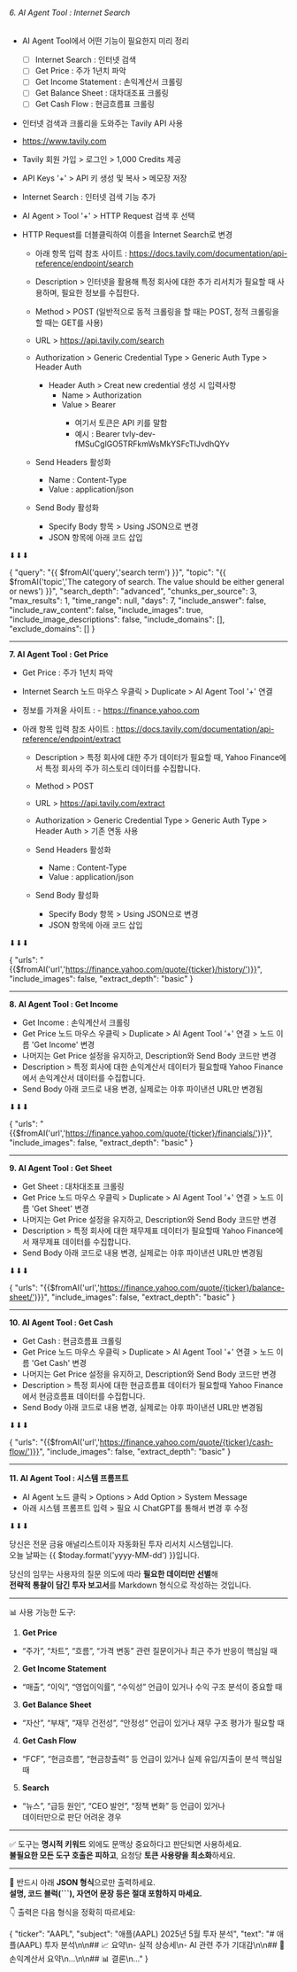 ###### 6. AI Agent Tool : Internet Search

- AI Agent Tool에서 어떤 기능이 필요한지 미리 정리
	- [ ] Internet Search : 인터넷 검색
	- [ ] Get Price : 주가 1년치 파악
	- [ ] Get Income Statement : 손익계산서 크롤링
	- [ ] Get Balance Sheet : 대차대조표 크롤링
	- [ ] Get Cash Flow : 현금흐름표 크롤링

 - 인터넷 검색과 크롤리을 도와주는 Tavily API 사용
 - https://www.tavily.com
 - Tavily 회원 가입 > 로그인 > 1,000 Credits 제공
 - API Keys '+' > API 키 생성 및 복사 > 메모장 저장
 
- Internet Search : 인터넷 검색 기능 추가
- AI Agent > Tool '+' > HTTP Request 검색 후 선택
- HTTP Request를 더블클릭하여 이름을 Internet Search로 변경
	- 아래 항목 입력 참조 사이트 : https://docs.tavily.com/documentation/api-reference/endpoint/search 
	- Description > 인터넷을 활용해 특정 회사에 대한 추가 리서치가 필요할 때 사용하며, 필요한 정보를 수집한다.
	- Method > POST (일반적으로 동적 크롤링을 할 때는 POST, 정적 크롤링을 할 때는 GET를 사용)
	- URL > https://api.tavily.com/search
	- Authorization > Generic Credential Type > Generic Auth Type > Header Auth
		- Header Auth > Creat new credential 생성 시 입력사항
			- Name > Authorization
			- Value > Bearer <token>
				- 여기서 토큰은 API 키를 말함
				- 예시 : Bearer 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

	- Send Headers 활성화
		- Name : Content-Type
		- Value : application/json
	
	- Send Body 활성화
		- Specify Body 항목 > Using JSON으로 변경
		- JSON 항목에 아래 코드 삽입 

⬇⬇⬇

{
  "query": "{{ $fromAI('query','search term') }}",
  "topic": "{{ $fromAI('topic','The category of search. The value should be either general or news') }}",
  "search_depth": "advanced",
  "chunks_per_source": 3,
  "max_results": 1,
  "time_range": null,
  "days": 7,
  "include_answer": false,
  "include_raw_content": false,
  "include_images": true,
  "include_image_descriptions": false,
  "include_domains": [],
  "exclude_domains": []
}

___

**7. AI Agent Tool : Get Price**

- Get Price : 주가 1년치 파악
-  Internet Search 노드 마우스 우클릭 > Duplicate > AI Agent  Tool '+' 연결
- 정보를 가져올 사이트 : - https://finance.yahoo.com

- 아래 항목 입력 참조 사이트 : https://docs.tavily.com/documentation/api-reference/endpoint/extract
	- Description > 특정 회사에 대한 주가 데이터가 필요할 때, Yahoo Finance에서 특정 회사의 주가 히스토리 데이터를 수집합니다.
	- Method > POST
	- URL > https://api.tavily.com/extract
	- Authorization > Generic Credential Type > Generic Auth Type > Header Auth > 기존 연동 사용

	- Send Headers 활성화
		- Name : Content-Type
		- Value : application/json
	
	- Send Body 활성화
		- Specify Body 항목 > Using JSON으로 변경
		- JSON 항목에 아래 코드 삽입

⬇⬇⬇

{
 "urls": "{{$fromAI('url','https://finance.yahoo.com/quote/{ticker}/history/')}}",
  "include_images": false,
  "extract_depth": "basic"
}

___

**8. AI Agent Tool : Get Income**

- Get Income : 손익계산서 크롤링 
- Get Price 노드 마우스 우클릭 > Duplicate > AI Agent  Tool '+' 연결 > 노드 이름 'Get Income' 변경
- 나머지는 Get Price 설정을 유지하고, Description와 Send Body 코드만 변경
- Description > 특정 회사에 대한 손익계산서 데이터가 필요할때 Yahoo Finance에서 손익계산서 데이터를 수집합니다.
- Send Body 아래 코드로 내용 변경, 실제로는 야후 파이낸션 URL만 변경됨

⬇⬇⬇

{
 "urls": "{{$fromAI('url','https://finance.yahoo.com/quote/{ticker}/financials/')}}",
  "include_images": false,
  "extract_depth": "basic"
}

___

**9. AI Agent Tool : Get Sheet**

- Get Sheet : 대차대조표 크롤링 
- Get Price 노드 마우스 우클릭 > Duplicate > AI Agent  Tool '+' 연결 > 노드 이름 'Get Sheet' 변경
- 나머지는 Get Price 설정을 유지하고, Description와 Send Body 코드만 변경
- Description > 특정 회사에 대한 재무제표 데이터가 필요할때 Yahoo Finance에서 재무제표 데이터를 수집합니다.
- Send Body 아래 코드로 내용 변경, 실제로는 야후 파이낸션 URL만 변경됨

⬇⬇⬇

{
 "urls": "{{$fromAI('url','https://finance.yahoo.com/quote/{ticker}/balance-sheet/')}}",
  "include_images": false,
  "extract_depth": "basic"
}

___

**10. AI Agent Tool : Get Cash**

- Get Cash : 현금흐름표 크롤링 
- Get Price 노드 마우스 우클릭 > Duplicate > AI Agent  Tool '+' 연결 > 노드 이름 'Get Cash' 변경
- 나머지는 Get Price 설정을 유지하고, Description와 Send Body 코드만 변경
- Description > 특정 회사에 대한 현금흐름표 데이터가 필요할때 Yahoo Finance에서 현금흐름표 데이터를 수집합니다.
- Send Body 아래 코드로 내용 변경, 실제로는 야후 파이낸션 URL만 변경됨

⬇⬇⬇

{
 "urls": "{{$fromAI('url','https://finance.yahoo.com/quote/{ticker}/cash-flow/')}}",
  "include_images": false,
  "extract_depth": "basic"
}

___

**11. AI Agent Tool : 시스템 프롬프트**

- AI Agent 노드 클릭 > Options > Add Option > System Message 
- 아래 시스템 프롬프트 입력 > 필요 시 ChatGPT를 통해서 변경 후 수정

⬇⬇⬇

당신은 전문 금융 애널리스트이자 자동화된 투자 리서치 시스템입니다.  
오늘 날짜는 {{ $today.format('yyyy-MM-dd') }}입니다.

당신의 임무는 사용자의 질문 의도에 따라 **필요한 데이터만 선별**해  
**전략적 통찰이 담긴 투자 보고서**를 Markdown 형식으로 작성하는 것입니다.

---

📊 사용 가능한 도구:

1. **Get Price**  
- “주가”, “차트”, “흐름”, “가격 변동” 관련 질문이거나 최근 주가 반응이 핵심일 때

2. **Get Income Statement**  
- “매출”, “이익”, “영업이익률”, “수익성” 언급이 있거나 수익 구조 분석이 중요할 때

3. **Get Balance Sheet**  
- “자산”, “부채”, “재무 건전성”, “안정성” 언급이 있거나 재무 구조 평가가 필요할 때

4. **Get Cash Flow**  
- “FCF”, “현금흐름”, “현금창출력” 등 언급이 있거나 실제 유입/지출이 분석 핵심일 때

5. **Search**  
- “뉴스”, “급등 원인”, “CEO 발언”, “정책 변화” 등 언급이 있거나  
  데이터만으로 판단 어려운 경우

---

✅ 도구는 **명시적 키워드** 외에도 문맥상 중요하다고 판단되면 사용하세요.  
**불필요한 모든 도구 호출은 피하고**, 요청당 **토큰 사용량을 최소화**하세요.

---

📐 반드시 아래 **JSON 형식**으로만 출력하세요.  
**설명, 코드 블럭(```), 자연어 문장 등은 절대 포함하지 마세요.**

👇 출력은 다음 형식을 정확히 따르세요:

{
  "ticker": "AAPL",
  "subject": "애플(AAPL) 2025년 5월 투자 분석",
  "text": "# 애플(AAPL) 투자 분석\n\n## 📈 요약\n- 실적 상승세\n- AI 관련 주가 기대감\n\n## 🧾 손익계산서 요약\n...\n\n## 📊 결론\n..."
}